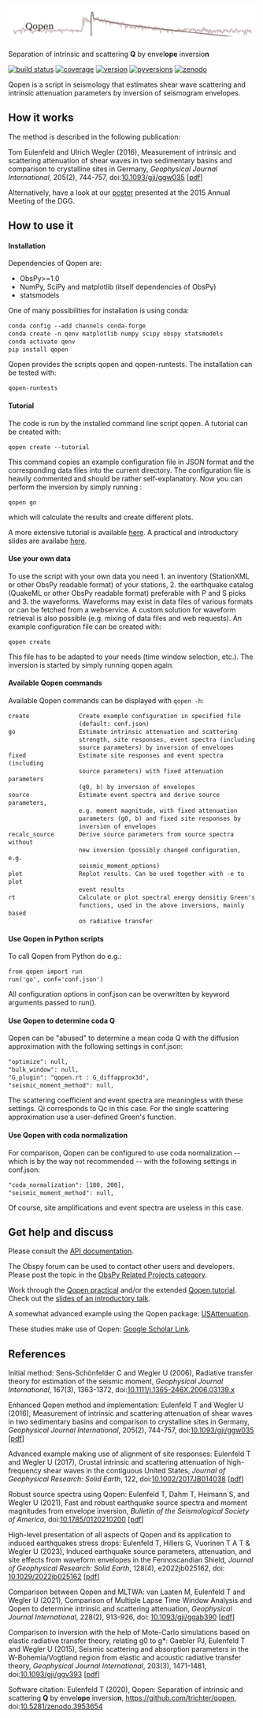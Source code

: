 ![Qopen](https://raw.githubusercontent.com/trichter/misc/master/logos/logo_qopen.png)

Separation of intrinsic and scattering **Q** by envel**ope** inversio**n**

[![build status](https://github.com/trichter/qopen/workflows/tests/badge.svg)](https://github.com/trichter/qopen/actions)
[![coverage](https://codecov.io/gh/trichter/qopen/branch/master/graph/badge.svg)](https://codecov.io/gh/trichter/qopen)
[![version](https://img.shields.io/pypi/v/qopen.svg)](https://pypi.python.org/pypi/qopen)
[![pyversions](https://img.shields.io/pypi/pyversions/qopen.svg)](https://python.org)
[![zenodo](https://zenodo.org/badge/DOI/10.5281/zenodo.3953654.svg)](https://doi.org/10.5281/zenodo.3953654)

Qopen is a script in seismology that estimates shear wave scattering and
intrinsic attenuation parameters by inversion of seismogram envelopes.

## How it works

The method is described in the following publication:

Tom Eulenfeld and Ulrich Wegler (2016), Measurement of intrinsic and scattering attenuation of shear waves in two
sedimentary basins and comparison to crystalline sites in Germany, *Geophysical Journal International*, 205(2), 744-757,
doi:[10.1093/gji/ggw035](https://dx.doi.org/10.1093/gji/ggw035)
[[pdf](https://www.db-thueringen.de/servlets/MCRFileNodeServlet/dbt_derivate_00038348/Eulenfeld_Wegler_2016_Intrinsic_and_scattering_attenuation_a.pdf)]

Alternatively, have a look at our [poster](https://dx.doi.org/10.6084/m9.figshare.2074693) presented at the
2015 Annual Meeting of the DGG.

## How to use it

#### Installation

Dependencies of Qopen are:

- ObsPy\>=1.0
- NumPy, SciPy and matplotlib (itself dependencies of ObsPy)
- statsmodels

One of many possibilities for installation is using conda:

    conda config --add channels conda-forge
    conda create -n qenv matplotlib numpy scipy obspy statsmodels
    conda activate qenv
    pip install qopen

Qopen provides the scripts qopen and qopen-runtests. The installation can be tested with:

    qopen-runtests

#### Tutorial

The code is run by the installed command line script qopen. A tutorial can be created with:

    qopen create --tutorial

This command copies an example configuration file in JSON format and the
corresponding data files into the current directory. The configuration
file is heavily commented and should be rather self-explanatory. Now you
can perform the inversion by simply running :

    qopen go

which will calculate the results and create different plots.

A more extensive tutorial is available [here](https://github.com/trichter/qopen_tutorial).
A practical and introductory slides are availabe [here](https://github.com/trichter/qopen_practical).

#### Use your own data

To use the script with your own data you need 1. an inventory
(StationXML or other ObsPy readable format) of your stations, 2. the
earthquake catalog (QuakeML or other ObsPy readable format) preferable
with P and S picks and 3. the waveforms. Waveforms may exist in data
files of various formats or can be fetched from a webservice. A custom
solution for waveform retrieval is also possible (e.g. mixing of data
files and web requests). An example configuration file can be created
with:

    qopen create

This file has to be adapted to your needs (time window selection, etc.).
The inversion is started by simply running qopen again.

#### Available Qopen commands

Available Qopen commands can be displayed with `qopen -h`:

    create              Create example configuration in specified file
                        (default: conf.json)
    go                  Estimate intrinsic attenuation and scattering
                        strength, site responses, event spectra (including
                        source parameters) by inversion of envelopes
    fixed               Estimate site responses and event spectra (including
                        source parameters) with fixed attenuation parameters
                        (g0, b) by inversion of envelopes
    source              Estimate event spectra and derive source parameters,
                        e.g. moment magnitude, with fixed attenuation
                        parameters (g0, b) and fixed site responses by
                        inversion of envelopes
    recalc_source       Derive source parameters from source spectra without
                        new inversion (possibly changed configuration, e.g.
                        seismic_moment_options)
    plot                Replot results. Can be used together with -e to plot
                        event results
    rt                  Calculate or plot spectral energy densitiy Green's
                        functions, used in the above inversions, mainly based
                        on radiative transfer

#### Use Qopen in Python scripts

To call Qopen from Python do e.g.:

    from qopen import run
    run('go', conf='conf.json')

All configuration options in conf.json can be overwritten by keyword
arguments passed to run().

#### Use Qopen to determine coda Q

Qopen can be "abused" to determine a mean coda Q with the diffusion
approximation with the following settings in conf.json:

    "optimize": null,
    "bulk_window": null,
    "G_plugin": "qopen.rt : G_diffapprox3d",
    "seismic_moment_method": null,

The scattering coefficient and event spectra are meaningless with these
settings. Qi corresponds to Qc in this case. For the single scattering
approximation use a user-defined Green's function.

#### Use Qopen with coda normalization

For comparison, Qopen can be configured to use coda normalization -- which is by the way not recommended -- with the
following settings in conf.json:

    "coda_normalization": [180, 200],
    "seismic_moment_method": null,

Of course, site amplifications and event spectra are useless in this
case.

## Get help and discuss

Please consult the [API documentation](https://qopen.readthedocs.io).

The Obspy forum can be used to contact other users and developers.
Please post the topic in the
[ObsPy Related Projects category](https://discourse.obspy.org/c/obspy-related-projects/qopen).

Work through the [Qopen practical](https://github.com/trichter/qopen_practical) and/or the extended [Qopen tutorial](https://github.com/trichter/qopen_tutorial).
Check out the [slides of an introductory talk](https://raw.githubusercontent.com/trichter/qopen_practical/master/Qopen_slides.pdf).

A somewhat advanced example using the Qopen package:
[USAttenuation](https://github.com/trichter/usattenuation).

These studies make use of Qopen:
[Google Scholar Link](https://scholar.google.com/scholar?cites=2976023441381045818&scipsc=1&q=Qopen).

## References

Initial method:
Sens-Schönfelder C and Wegler U (2006),
Radiative transfer theory for estimation of the seismic moment,
*Geophysical Journal International*, 167(3), 1363-1372,
doi:[10.1111/j.1365-246X.2006.03139.x](https://doi.org/10.1111/j.1365-246X.2006.03139.x)

Enhanced Qopen method and implementation:
Eulenfeld T and Wegler U (2016),
Measurement of intrinsic and scattering attenuation of shear waves in two sedimentary basins and comparison to crystalline sites in Germany,
*Geophysical Journal International*, 205(2), 744-757,
doi:[10.1093/gji/ggw035](https://doi.org/10.1093/gji/ggw035)
[[pdf](https://www.db-thueringen.de/servlets/MCRFileNodeServlet/dbt_derivate_00038348/Eulenfeld_Wegler_2016_Intrinsic_and_scattering_attenuation_a.pdf)]

Advanced example making use of alignment of site responses:
Eulenfeld T and Wegler U (2017),
Crustal intrinsic and scattering attenuation of high-frequency shear waves in the contiguous United States,
*Journal of Geophysical Research: Solid Earth*, 122,
doi:[10.1002/2017JB014038](https://doi.org/10.1002/2017JB014038)
[[pdf](https://www.db-thueringen.de/servlets/MCRFileNodeServlet/dbt_derivate_00040716/Eulenfeld_Wegler_2017_US_intrinsic_and_scattering_attenuation.pdf)]

Robust source spectra using Qopen:
Eulenfeld T, Dahm T, Heimann S, and Wegler U (2021),
Fast and robust earthquake source spectra and moment magnitudes from envelope inversion,
*Bulletin of the Seismological Society of America*,
doi:[10.1785/0120210200](https://doi.org/10.1785/0120210200)
[[pdf](https://arxiv.org/pdf/2107.11083)]

High-level presentation of all aspects of Qopen and its application to induced earthquakes stress drops:
Eulenfeld T, Hillers G, Vuorinen T A T & Wegler U (2023),
Induced earthquake source parameters, attenuation, and site effects from waveform envelopes in the Fennoscandian Shield,
*Journal of Geophysical Research: Solid Earth*, 128(4), e2022jb025162,
doi: [10.1029/2022jb025162](https://doi.org/10.1029/2022jb025162)
[[pdf](https://www.db-thueringen.de/servlets/MCRFileNodeServlet/dbt_derivate_00059942/Eulenfeld2023_earthquake_source_parameters_attenuation_site_effects.pdf)]

Comparison between Qopen and MLTWA:
van Laaten M, Eulenfeld T and Wegler U (2021),
Comparison of Multiple Lapse Time Window Analysis and Qopen to determine intrinsic and scattering attenuation,
*Geophysical Journal International*, 228(2), 913-926,
doi: [10.1093/gji/ggab390](https://doi.org/10.1093/gji/ggab390)
[[pdf](https://www.db-thueringen.de/servlets/MCRFileNodeServlet/dbt_derivate_00054668/vLaaten_Eulenfeld_Wegler_2021_Attenuation.pdf)]

Comparison to inversion with the help of Mote-Carlo simulations based on elastic radiative transfer theory, relating g0 to g*:
Gaebler PJ, Eulenfeld T and Wegler U (2015),
Seismic scattering and absorption parameters in the W-Bohemia/Vogtland region from elastic and acoustic radiative transfer theory,
*Geophysical Journal International*, 203(3), 1471-1481,
doi:[10.1093/gji/ggv393](https://doi.org/10.1093/gji/ggv393)
[[pdf](https://www.db-thueringen.de/servlets/MCRFileNodeServlet/dbt_derivate_00051750/Gaebler_Eulenfeld_Wegler_Elastic_versus_acoustic_radiative_transfer_theory.pdf)]

Software citation:
Eulenfeld T (2020),
Qopen: Separation of intrinsic and scattering **Q** by envel**ope** inversio**n**,
https://github.com/trichter/qopen,
doi:[10.5281/zenodo.3953654](https://doi.org/10.5281/zenodo.3953654)

